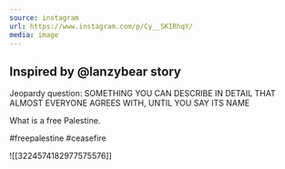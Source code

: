 ```yaml
---
source: instagram
url: https://www.instagram.com/p/Cy__SKIRhqY/
media: image
---
```


## Inspired by @lanzybear story

Jeopardy question: SOMETHING YOU CAN DESCRIBE IN DETAIL THAT ALMOST EVERYONE AGREES WITH, UNTIL YOU SAY ITS NAME

What is a free Palestine.

#freepalestine #ceasefire

![[3224574182977575576]]

